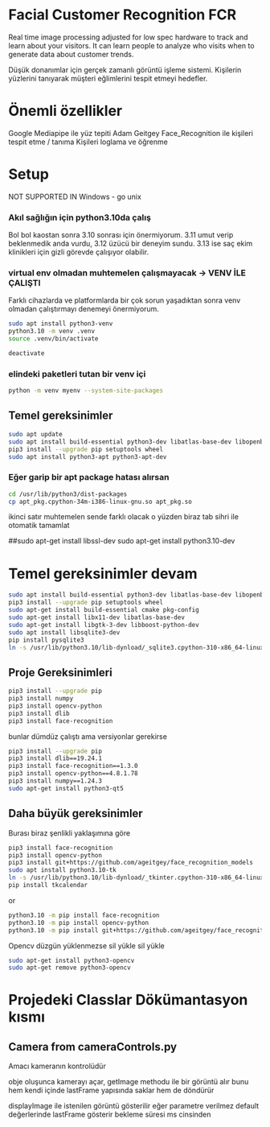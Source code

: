 # Facial Customer Recognition FCR

Real time image processing adjusted for low spec hardware to track and learn about your visitors. It can learn people to analyze who visits when to generate data about customer trends.


Düşük donanımlar için gerçek zamanlı görüntü işleme sistemi. Kişilerin yüzlerini tanıyarak müşteri eğlimlerini tespit etmeyi hedefler.

# Önemli özellikler
Google Mediapipe ile yüz tepiti
Adam Geitgey Face_Recognition ile kişileri tespit etme / tanıma 
Kişileri loglama  ve öğrenme




# Setup 
NOT SUPPORTED IN Windows -   go unix 

### Akıl sağlığın için python3.10da çalış
Bol bol kaostan sonra 3.10 sonrası için önermiyorum. 3.11 umut verip beklenmedik anda vurdu, 3.12 üzücü bir deneyim sundu. 3.13 ise saç ekim klinikleri için gizli görevde çalışıyor olabilir.

### virtual env olmadan muhtemelen çalışmayacak -> VENV İLE ÇALIŞTI 
Farklı cihazlarda ve platformlarda bir çok sorun yaşadıktan sonra venv olmadan çalıştırmayı denemeyi önermiyorum. 

``` bash 
sudo apt install python3-venv
python3.10 -m venv .venv
source .venv/bin/activate

deactivate
```

### elindeki paketleri tutan bir venv içi

```bash 
python -m venv myenv --system-site-packages
```



## Temel gereksinimler

``` bash 
sudo apt update
sudo apt install build-essential python3-dev libatlas-base-dev libopenblas-dev
pip3 install --upgrade pip setuptools wheel
sudo apt install python3-apt python3-apt-dev
```

### Eğer garip bir apt package hatası alırsan

``` bash 
cd /usr/lib/python3/dist-packages
cp apt_pkg.cpython-34m-i386-linux-gnu.so apt_pkg.so
```
ikinci satır muhtemelen sende farklı olacak o yüzden biraz tab sihri ile otomatik tamamlat




##sudo apt-get install libssl-dev
sudo apt-get install python3.10-dev
# Temel gereksinimler devam

```bash 
sudo apt install build-essential python3-dev libatlas-base-dev libopenblas-dev
pip3 install --upgrade pip setuptools wheel
sudo apt-get install build-essential cmake pkg-config
sudo apt-get install libx11-dev libatlas-base-dev
sudo apt-get install libgtk-3-dev libboost-python-dev
sudo apt install libsqlite3-dev
pip install pysqlite3 
ln -s /usr/lib/python3.10/lib-dynload/_sqlite3.cpython-310-x86_64-linux-gnu.so myenc/lib/python3.10/site-packages/

```


## Proje Gereksinimleri

```bash 
pip3 install --upgrade pip
pip3 install numpy
pip3 install opencv-python
pip3 install dlib
pip3 install face-recognition
```

bunlar dümdüz çalıştı ama versiyonlar gerekirse

```bash
pip3 install --upgrade pip
pip3 install dlib==19.24.1
pip3 install face-recognition==1.3.0
pip3 install opencv-python==4.8.1.78
pip3 install numpy==1.24.3
sudo apt-get install python3-qt5 
```


##  Daha büyük gereksinimler 

Burası biraz şenlikli yaklaşımına göre

```bash 
pip3 install face-recognition 
pip3 install opencv-python
pip3 install git+https://github.com/ageitgey/face_recognition_models
sudo apt install python3.10-tk
ln -s /usr/lib/python3.10/lib-dynload/_tkinter.cpython-310-x86_64-linux-gnu.so myenc/lib/python3.10/site-packages/
pip install tkcalendar

```
or 

```bash
python3.10 -m pip install face-recognition 
python3.10 -m pip install opencv-python 
python3.10 -m pip install git+https://github.com/ageitgey/face_recognition_models
```

Opencv düzgün yüklenmezse sil yükle sil yükle 
```bash
sudo apt-get install python3-opencv
sudo apt-get remove python3-opencv
```



# Projedeki Classlar Dökümantasyon kısmı 

## Camera from cameraControls.py

Amacı kameranın kontrolüdür

obje oluşunca kamerayı açar, 
getImage methodu ile bir  görüntü alır bunu hem kendi içinde lastFrame yapısında saklar hem de döndürür

displayImage ile istenilen görüntü gösterilir eğer parametre verilmez default değerlerinde lastFrame gösterir bekleme süresi ms cinsinden